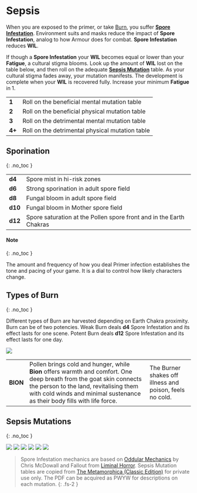# Sepsis

When you are exposed to the primer, or take [Burn](https://degenesis.com/world/stories/apocalyptics/burn-baby-burn), you suffer **[Spore Infestation](https://degenesis.com/world/stories/pollen/sepsis)**.
Environment suits and masks reduce the impact of **Spore Infestation**, analog to how Armour does for combat.
**Spore Infestation** reduces **WIL**.

If though a **Spore Infestation** your **WIL** becomes equal or lower than your **Fatigue**, a cultural stigma blooms.
Look up the amount of **WIL** lost on the table below, and then roll on the adequate [**Sepsis Mutation**](#sepsis-mutations) table.
As your cultural stigma fades away, your mutation manifests.
The development is complete when your **WIL** is recovered fully.
Increase your minimum **Fatigue** in 1.

|        |                                                 |
| ------ | ----------------------------------------------- |
| **1**  | Roll on the beneficial mental mutation table    |
| **2**  | Roll on the beneficial physical mutation table  |
| **3**  | Roll on the detrimental mental mutation table   |
| **4+** | Roll on the detrimental physical mutation table |

## Sporination
{: .no_toc }

|         |                                                                     |
| ------- | ------------------------------------------------------------------- |
| **d4**  | Spore mist in hi-risk zones                                         |
| **d6**  | Strong sporination in adult spore field                             |
| **d8**  | Fungal bloom in adult spore field                                   |
| **d10** | Fungal bloom in Mother spore field                                  |
| **d12** | Spore saturation at the Pollen spore front and in the Earth Chakras |

#### Note
{: .no_toc }

The amount and frequency of how you deal Primer infection establishes the tone and pacing of your game.
It is a dial to control how likely characters change.

## Types of Burn
{: .no_toc }

Different types of Burn are harvested depending on Earth Chakra proximity.
Burn can be of two potencies.
Weak Burn deals **d4** Spore Infestation and its effect lasts for one scene.
Potent Burn deals **d12** Spore Infestation and its effect lasts for one day.

![](https://i.imgur.com/tMZs1Q9.png)

|          |                                                                                                                                                                                                                                            |                                                          |
| -------- | ------------------------------------------------------------------------------------------------------------------------------------------------------------------------------------------------------------------------------------------ | -------------------------------------------------------- |
| **BION** | Pollen brings cold and hunger, while **Bion** offers warmth and comfort. One deep breath from the goat skin connects the person to the land, revitalising them with cold winds and minimal sustenance as their body fills with life force. | The Burner shakes off illness and poison, feels no cold. |

## Sepsis Mutations
{: .no_toc }

![](https://i.imgur.com/SUoem6s.png)
![](https://i.imgur.com/WGmajjr.png)
![](https://i.imgur.com/3xXstMw.png)
![](https://i.imgur.com/mPrY7uJ.png)
![](https://i.imgur.com/6ljhho5.png)
![](https://i.imgur.com/3kiIhIz.png)

> Spore Infestation mechanics are based on [Oddular Mechanics](https://www.bastionland.com/2016/04/oddular-mechanics.html?m=1) by Chris McDowall and Fallout from [Liminal Horror](https://liminalhorrorrpg.com/). Sepsis Mutation tables are copied from <a href="https://www.drivethrurpg.com/en/product/115703/the-metamorphica-classic-edition">The Metamorphica (Classic Edition)</a> for private use only. The PDF can be acquired as PWYW for descriptions on each mutation.
> {: .fs-2 }

